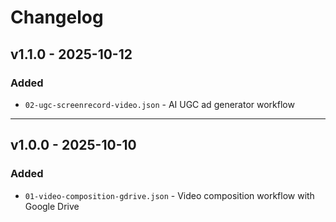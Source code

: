 # Changelog

## v1.1.0 - 2025-10-12

### Added
- `02-ugc-screenrecord-video.json` - AI UGC ad generator workflow

---

## v1.0.0 - 2025-10-10

### Added
- `01-video-composition-gdrive.json` - Video composition workflow with Google Drive

